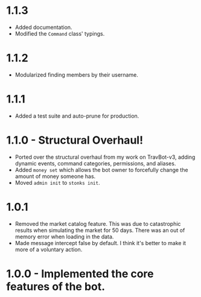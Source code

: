 # 1.1.3
- Added documentation.
- Modified the `Command` class' typings.

# 1.1.2
- Modularized finding members by their username.

# 1.1.1
- Added a test suite and auto-prune for production.

# 1.1.0 - Structural Overhaul!
- Ported over the structural overhaul from my work on TravBot-v3, adding dynamic events, command categories, permissions, and aliases.
- Added `money set` which allows the bot owner to forcefully change the amount of money someone has.
- Moved `admin init` to `stonks init`.

# 1.0.1
- Removed the market catalog feature. This was due to catastrophic results when simulating the market for 50 days. There was an out of memory error when loading in the data.
- Made message intercept false by default. I think it's better to make it more of a voluntary action.

# 1.0.0 - Implemented the core features of the bot.
